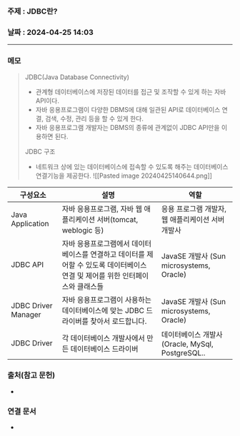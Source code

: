 ### 주제 : JDBC란?

### 날짜 : 2024-04-25 14:03
----
### 메모
> JDBC(Java Database Connectivity)
> 	- 관계형 데이터베이스에 저장된 데이터를 접근 및 조작할 수 있게 하는 자바 API이다.
> 	- 자바 응용프로그램이 다양한 DBMS에 대해 일관된 API로 데이터베이스 연결, 검색, 수정, 관리 등을 할 수 있게 한다.
> 	- 자바 응용프로그램 개발자는 DBMS의 종류에 관계없이 JDBC API만을 이용하면 된다.
> 
> JDBC 구조
> 	- 네트워크 상에 있는 데이터베이스에 접속할 수 있도록 해주는 데이터베이스 연결기능을 제공한다.
> 	![[Pasted image 20240425140644.png]]

| 구성요소                | 설명                                                                     | 역할                                     |
| ------------------- | ---------------------------------------------------------------------- | -------------------------------------- |
| Java Application    | 자바 응용프로그램, 자바 웹 애플리케이션 서버(tomcat, weblogic 등)                          | 응용 프로그램 개발자, 웹 애플리케이션 서버 개발사           |
| JDBC API            | 자바 응용프로그램에서 데이터베이스를 연결하고 데이터를 제어할 수 있도록 데이터베이스 연결 및 제어를 위한 인터페이스와 클래스들 | JavaSE 개발사 (Sun microsystems, Oracle)  |
| JDBC Driver Manager | 자바 응용프로그램이 사용하는 데이터베이스에 맞는 JDBC 드라이버를 찾아서 로드합니다.                       | JavaSE 개발사 (Sun microsystems, Oracle)  |
| JDBC Driver         | 각 데이터베이스 개발사에서 만든 데이터베이스 드라이버                                          | 데이터베이스 개발사(Oracle, MySql, PostgreSQL.. |

### 출처(참고 문헌)
-

### 연결 문서
-

